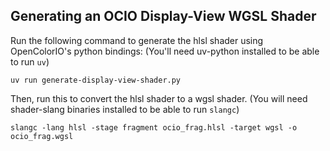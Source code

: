 ## Generating an OCIO Display-View WGSL Shader
Run the following command to generate the hlsl shader using OpenColorIO's python bindings:
(You'll need uv-python installed to be able to run `uv`)
```
uv run generate-display-view-shader.py  
```

Then, run this to convert the hlsl shader to a wgsl shader.
(You will need shader-slang binaries installed to be able to run `slangc`)
```
slangc -lang hlsl -stage fragment ocio_frag.hlsl -target wgsl -o ocio_frag.wgsl
```
